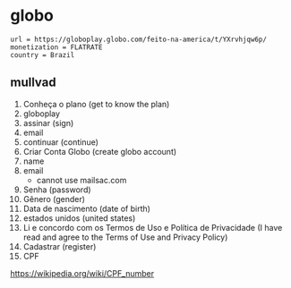# globo

~~~
url = https://globoplay.globo.com/feito-na-america/t/YXrvhjqw6p/
monetization = FLATRATE
country = Brazil
~~~

## mullvad

1. Conheça o plano (get to know the plan)
2. globoplay
3. assinar (sign)
4. email
5. continuar (continue)
6. Criar Conta Globo (create globo account)
7. name
8. email
   - cannot use mailsac.com
9. Senha (password)
10. Gênero (gender)
11. Data de nascimento (date of birth)
12. estados unidos (united states)
13. Li e concordo com os Termos de Uso e Política de Privacidade (I have read
   and agree to the Terms of Use and Privacy Policy)
14. Cadastrar (register)
15. CPF

<https://wikipedia.org/wiki/CPF_number>

